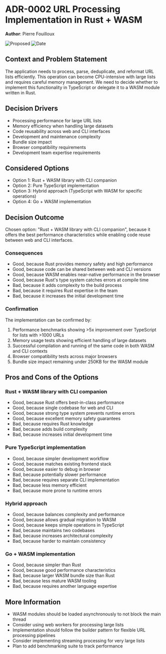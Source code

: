 # ADR-0002 URL Processing Implementation in Rust + WASM

**Author**: Pierre Fouilloux

![Proposed](https://img.shields.io/badge/status-proposed-yellow) ![Date](https://img.shields.io/badge/Date-10_Feb_2024-lightblue)

## Context and Problem Statement

The application needs to process, parse, deduplicate, and reformat URL lists efficiently. This operation can become CPU-intensive with large lists and requires careful memory management. We need to decide whether to implement this functionality in TypeScript or delegate it to a WASM module written in Rust.

## Decision Drivers

* Processing performance for large URL lists
* Memory efficiency when handling large datasets
* Code reusability across web and CLI interfaces
* Development and maintenance complexity
* Bundle size impact
* Browser compatibility requirements
* Development team expertise requirements

## Considered Options

* Option 1: Rust + WASM library with CLI companion
* Option 2: Pure TypeScript implementation
* Option 3: Hybrid approach (TypeScript with WASM for specific operations)
* Option 4: Go + WASM implementation

## Decision Outcome

Chosen option: "Rust + WASM library with CLI companion", because it offers the best performance characteristics while enabling code reuse between web and CLI interfaces.

### Consequences

* Good, because Rust provides memory safety and high performance
* Good, because code can be shared between web and CLI versions
* Good, because WASM enables near-native performance in the browser
* Good, because Rust's type system catches errors at compile time
* Bad, because it adds complexity to the build process
* Bad, because it requires Rust expertise in the team
* Bad, because it increases the initial development time

### Confirmation

The implementation can be confirmed by:
1. Performance benchmarks showing >5x improvement over TypeScript for lists with >1000 URLs
2. Memory usage tests showing efficient handling of large datasets
3. Successful compilation and running of the same code in both WASM and CLI contexts
4. Browser compatibility tests across major browsers
5. Bundle size impact remaining under 250KB for the WASM module

## Pros and Cons of the Options

### Rust + WASM library with CLI companion

* Good, because Rust offers best-in-class performance
* Good, because single codebase for web and CLI
* Good, because strong type system prevents runtime errors
* Good, because excellent memory safety guarantees
* Bad, because requires Rust knowledge
* Bad, because adds build complexity
* Bad, because increases initial development time

### Pure TypeScript implementation

* Good, because simpler development workflow
* Good, because matches existing frontend stack
* Good, because easier to debug in browser
* Bad, because potentially slower performance
* Bad, because requires separate CLI implementation
* Bad, because less memory efficient
* Bad, because more prone to runtime errors

### Hybrid approach

* Good, because balances complexity and performance
* Good, because allows gradual migration to WASM
* Good, because keeps simple operations in TypeScript
* Bad, because maintains two codebases
* Bad, because increases architectural complexity
* Bad, because harder to maintain consistency

### Go + WASM implementation

* Good, because simpler than Rust
* Good, because good performance characteristics
* Bad, because larger WASM bundle size than Rust
* Bad, because less mature WASM tooling
* Bad, because requires another language expertise

## More Information

* WASM modules should be loaded asynchronously to not block the main thread
* Consider using web workers for processing large lists
* Implementation should follow the builder pattern for flexible URL processing pipelines
* Consider implementing streaming processing for very large lists
* Plan to add benchmarking suite to track performance
